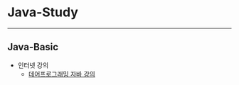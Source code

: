# Java-Study
---

## Java-Basic

- 인터넷 강의
  + [데어프로그래밍 자바 강의](https://easyupclass.e-itwill.com/course/course_view.jsp?id=18&cid=102&ch=course)


